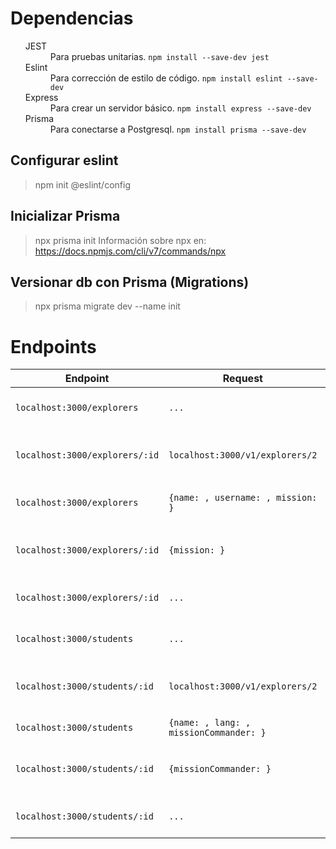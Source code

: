 # Dependencias
<ul>
  <dt>JEST</dt><dd>Para pruebas unitarias. <code>npm install --save-dev jest</code></dd>
  <dt>Eslint</dt><dd>Para corrección de estilo de código. <code>npm install eslint --save-dev</code></dd>
  <dt>Express</dt><dd>Para crear un servidor básico. <code>npm install express --save-dev</code></dd>
  <dt>Prisma</dt><dd>Para conectarse a Postgresql. <code>npm install prisma --save-dev</code></dd>
</ul>

## Configurar eslint
> npm init @eslint/config

## Inicializar Prisma
>npx prisma init
Información sobre npx en: https://docs.npmjs.com/cli/v7/commands/npx
## Versionar db con Prisma (Migrations)
>npx prisma migrate dev --name init


# Endpoints

| Endpoint | Request | Response | Método |
|---|---|---|---|
| `localhost:3000/explorers` | `...` | Deberás obtener la lista de explorers| GET|
| `localhost:3000/explorers/:id` | `localhost:3000/v1/explorers/2` | Deberás obtener el explorer del ID proporcionado| GET |
| `localhost:3000/explorers` | `{name: , username: , mission: }` | Crearás un nuevo explorer| POST |
| `localhost:3000/explorers/:id` | `{mission: }` | Actualizarás la misión del explorer con el ID dado| PUT |
| `localhost:3000/explorers/:id` | `...` | Eliminarás el explorer con el ID dado| DELETE |
| `localhost:3000/students` | `...` | Deberás obtener la lista de students| GET |
| `localhost:3000/students/:id` | `localhost:3000/v1/explorers/2` | Deberás obtener el student del ID proporcionado| GET |
| `localhost:3000/students` | `{name: , lang: , missionCommander: }` | Crearás un nuevo student | POST |
| `localhost:3000/students/:id` | `{missionCommander: }` | Actualizarás el MC del student con el ID dado| PUT |
| `localhost:3000/students/:id` | `...` | Eliminarás el explorer con el ID dado | DELETE |